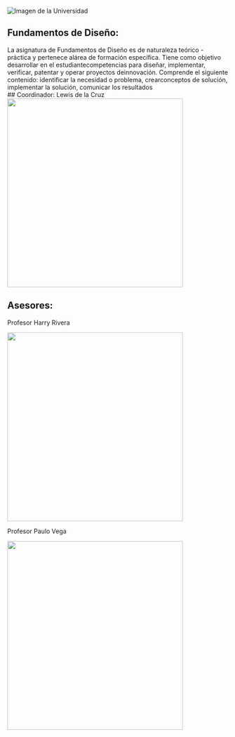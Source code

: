 ﻿![Imagen de la Universidad](https://github.com/sebastianfranco1342/FundamentosdeDisenoGrupo6/blob/main/Carpetas%20del%20Proyecto/Im%C3%A1genes/LogoUPCH.jpg?raw=true)

## Fundamentos de Diseño:
<div class=text-justify>
La asignatura de Fundamentos de Diseño es de naturaleza teórico - práctica y pertenece alárea de formación específica. Tiene como objetivo desarrollar en el estudiantecompetencias para diseñar, implementar, verificar, patentar y operar proyectos deinnovación. Comprende el siguiente contenido: identificar la necesidad o problema, crearconceptos de solución, implementar la solución, comunicar los resultados
</div>
## Coordinador: 
Lewis de la Cruz

<img src="https://github.com/sebastianfranco1342/FundamentosdeDisenoGrupo6/blob/main/Carpetas%20del%20Proyecto/Im%C3%A1genes/ProfesorLewisdelaCruz.jpeg?raw=true" width="400" height="430">

## Asesores:

Profesor Harry Rivera


<img src="https://github.com/sebastianfranco1342/FundamentosdeDisenoGrupo6/blob/main/Carpetas%20del%20Proyecto/Im%C3%A1genes/ProfesorHarryRivera.png?raw=true" width="400" height="430">

Profesor Paulo Vega


<img src="https://github.com/sebastianfranco1342/FundamentosdeDisenoGrupo6/blob/main/Carpetas%20del%20Proyecto/Im%C3%A1genes/ProfesorPauloVega.jpg?raw=true" width="400" height="430">
